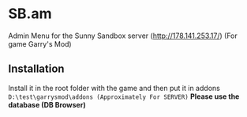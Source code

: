 # SB.am
Admin Menu for the Sunny Sandbox server (http://178.141.253.17/) (For game Garry's Mod)

## Installation
Install it in the root folder with the game and then put it in addons
```D:\test\garrysmod\addons (Approximately For SERVER)```
**Please use the database (DB Browser)**

